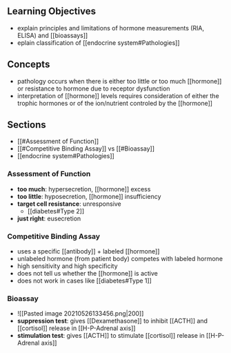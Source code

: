 ## Learning Objectives
- explain principles and limitations of hormone measurements (RIA, ELISA) and [[bioassays]]
- eplain classification of [[endocrine system#Pathologies]]

## Concepts
- pathology occurs when there is either too little or too much [[hormone]] or resistance to hormone due to receptor dysfunction
- interpretation of [[hormone]] levels requires consideration of either the trophic hormones or of the ion/nutrient controled by the [[hormone]]

## Sections
- [[#Assessment of Function]]
- [[#Competitive Binding Assay]] vs [[#Bioassay]]
- [[endocrine system#Pathologies]]

### Assessment of Function
- **too much**: hypersecretion, [[hormone]] excess
- **too little**: hyposecretion, [[hormone]] insufficiency
- **target cell resistance**: unresponsive
	- [[diabetes#Type 2]]
- **just right**: eusecretion

### Competitive Binding Assay
- uses a specific [[antibody]] + labeled [[hormone]]
- unlabeled hormone (from patient body) competes with labeled hormone
- high sensitivity and high specificity
- does not tell us whether the [[hormone]] is active
- does not work in cases like [[diabetes#Type 1]]

### Bioassay
- ![[Pasted image 20210526133456.png|200]]
- **suppression test**: gives [[Dexamethasone]] to inhibit [[ACTH]] and [[cortisol]] release in [[H-P-Adrenal axis]]
- **stimulation test**: gives [[ACTH]] to stimulate [[cortisol]] release in [[H-P-Adrenal axis]]